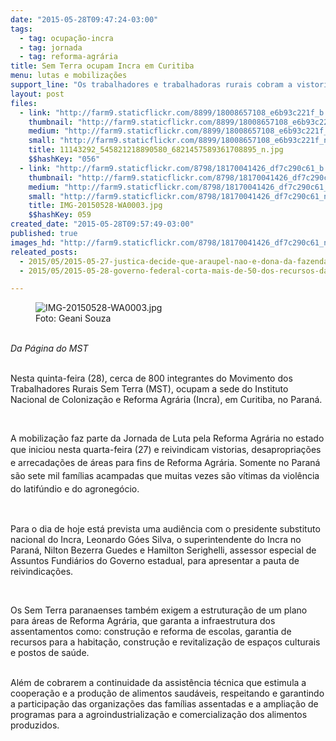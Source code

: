 ```yaml
---
date: "2015-05-28T09:47:24-03:00"
tags:
  - tag: ocupação-incra
  - tag: jornada
  - tag: reforma-agrária
title: Sem Terra ocupam Incra em Curitiba
menu: lutas e mobilizações
support_line: "Os trabalhadores e trabalhadoras rurais cobram a vistoria, desapropriação e arrecadação de áreas para fins de Reforma Agrária."
layout: post
files:
  - link: "http://farm9.staticflickr.com/8899/18008657108_e6b93c221f_b.jpg"
    thumbnail: "http://farm9.staticflickr.com/8899/18008657108_e6b93c221f_t.jpg"
    medium: "http://farm9.staticflickr.com/8899/18008657108_e6b93c221f_z.jpg"
    small: "http://farm9.staticflickr.com/8899/18008657108_e6b93c221f_n.jpg"
    title: 11143292_545821218890580_6821457589361708895_n.jpg
    $$hashKey: "056"
  - link: "http://farm9.staticflickr.com/8798/18170041426_df7c290c61_b.jpg"
    thumbnail: "http://farm9.staticflickr.com/8798/18170041426_df7c290c61_t.jpg"
    medium: "http://farm9.staticflickr.com/8798/18170041426_df7c290c61_z.jpg"
    small: "http://farm9.staticflickr.com/8798/18170041426_df7c290c61_n.jpg"
    title: IMG-20150528-WA0003.jpg
    $$hashKey: 059
created_date: "2015-05-28T09:57:49-03:00"
published: true
images_hd: "http://farm9.staticflickr.com/8798/18170041426_df7c290c61_n.jpg"
releated_posts:
  - 2015/05/2015-05-27-justica-decide-que-araupel-nao-e-dona-da-fazenda-rio-das-cobras.md
  - 2015/05/2015-05-28-governo-federal-corta-mais-de-50-dos-recursos-da-reforma-agraria.md

---
```

<figure class="image"><img alt="IMG-20150528-WA0003.jpg" src="http://farm9.staticflickr.com/8798/18170041426_df7c290c61_b.jpg" />
<figcaption>Foto:&nbsp;Geani Souza</figcaption>
</figure>

<p class="p1"><br />
<em>Da P&aacute;gina do MST</em></p>

<p class="p1"><br />
Nesta quinta-feira (28), cerca de 800 integrantes do Movimento dos Trabalhadores Rurais Sem Terra (MST), ocupam a sede do Instituto Nacional de Coloniza&ccedil;&atilde;o e Reforma Agr&aacute;ria (Incra), em Curitiba, no Paran&aacute;.</p>

<p class="p1">&nbsp;</p>

<p class="p1">A mobiliza&ccedil;&atilde;o faz parte da Jornada de Luta pela Reforma Agr&aacute;ria no estado que iniciou nesta quarta-feira (27) e reivindicam&nbsp;<span style="line-height: 20.7999992370605px;">vistorias, desapropria&ccedil;&otilde;es e arrecada&ccedil;&otilde;es&nbsp;de &aacute;reas para fins de&nbsp;Reforma Agr&aacute;ria.&nbsp;Somente no Paran&aacute; s&atilde;o sete mil fam&iacute;lias acampadas que muitas vezes s&atilde;o v&iacute;timas da viol&ecirc;ncia do latif&uacute;ndio e do agroneg&oacute;cio.&nbsp;</span></p>

<p class="p1">&nbsp;</p>

<p class="p1">Para o dia de hoje est&aacute; prevista uma&nbsp;audi&ecirc;ncia com o presidente substituto nacional do Incra, Leonardo G&oacute;es Silva, o superintendente do Incra no Paran&aacute;, Nilton Bezerra Guedes e Hamilton Serighelli, assessor especial de Assuntos Fundi&aacute;rios do Governo estadual, para apresentar a pauta de reivindica&ccedil;&otilde;es.&nbsp;</p>

<p class="p1">&nbsp;</p>

<p class="p1">Os Sem Terra paranaenses tamb&eacute;m exigem a estrutura&ccedil;&atilde;o de um plano para &aacute;reas de Reforma Agr&aacute;ria, que garanta a infraestrutura dos assentamentos como: constru&ccedil;&atilde;o e reforma de escolas, garantia de recursos para a habita&ccedil;&atilde;o, constru&ccedil;&atilde;o e revitaliza&ccedil;&atilde;o de espa&ccedil;os culturais e postos de sa&uacute;de.</p>

<p class="p1"><br />
Al&eacute;m de cobrarem a continuidade da assist&ecirc;ncia t&eacute;cnica que estimula a coopera&ccedil;&atilde;o e a produ&ccedil;&atilde;o de alimentos saud&aacute;veis, respeitando e garantindo a participa&ccedil;&atilde;o das organiza&ccedil;&otilde;es das fam&iacute;lias assentadas e a amplia&ccedil;&atilde;o de programas para a agroindustrializa&ccedil;&atilde;o e comercializa&ccedil;&atilde;o dos alimentos produzidos.</p>
